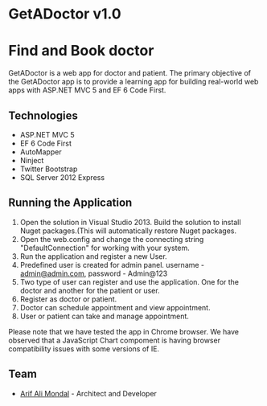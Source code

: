 # GetADoctor v1.0
Find and Book doctor
================
GetADoctor is a web app for doctor and patient. The primary objective of the GetADoctor app is to provide a learning app for building real-world web apps with ASP.NET MVC 5 and EF 6 Code First.


Technologies
------------
* ASP.NET MVC 5
* EF 6 Code First 
* AutoMapper
* Ninject
* Twitter Bootstrap
* SQL Server 2012 Express

Running the Application
-----------------------

1. Open the solution in Visual Studio 2013. Build the solution to install Nuget packages.(This will automatically restore Nuget packages.
2. Open the web.config and change the connecting string "DefaultConnection" for working with your system.
3. Run the application and  register a new User.
4. Predefined user is created for admin panel. username - admin@admin.com, password - Admin@123
5. Two type of user can register and use the application. One for the doctor and another for the patient or user.
6. Register as doctor or patient.
7. Doctor can schedule appointment and view appointment.
8. User or patient can take and manage appointment.

Please note that we have tested the app in Chrome browser. We have observed that a JavaScript Chart compoment is having browser compatibility issues with some versions of IE.
 
## Team

* [Arif Ali Mondal](arifali.mondal@gmail.com) - Architect and Developer
